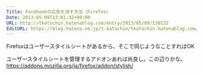 ```yaml
---
Title: Facebookの広告を消す方法（Firefox）
Date: 2013-05-09T13:01:32+09:00
URL: http://tkatochin.hatenablog.com/entry/2013/05/09/130132
EditURL: https://blog.hatena.ne.jp/t-katochin/tkatochin.hatenablog.com/atom/entry/11696248318753301138
---
```


Firefoxはユーザースタイルシートがあるから、そこで同じようなことすればOK

ユーザースタイルシートを管理するアドオンあれば尚良し。この辺りかな。
https://addons.mozilla.org/ja/firefox/addon/stylish/
